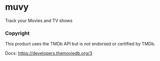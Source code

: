 # muvy

Track your Movies and TV shows

### Copyright

This product uses the TMDb API but is not endorsed or certified by TMDb.

Docs: https://developers.themoviedb.org/3
